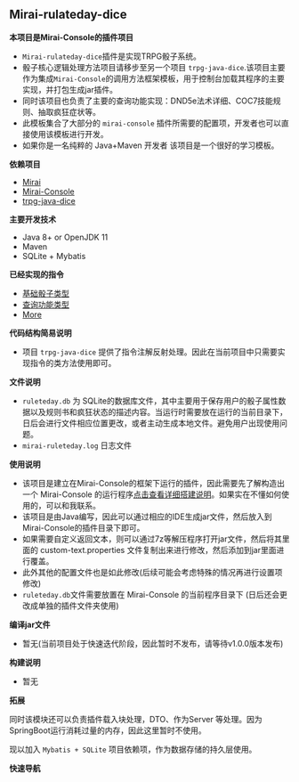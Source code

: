 ## Mirai-rulateday-dice ##

**本项目是Mirai-Console的插件项目**
* `Mirai-rulateday-dice`插件是实现TRPG骰子系统。
* 骰子核心逻辑处理方法项目请移步至另一个项目 `trpg-java-dice`.该项目主要作为集成`Mirai-Console`的调用方法框架模板，用于控制台加载其程序的主要实现，并打包生成jar插件。
* 同时该项目也负责了主要的查询功能实现：DND5e法术详细、COC7技能规则、抽取疯狂症状等。
* 此模板集合了大部分的 `mirai-console` 插件所需要的配置项，开发者也可以直接使用该模板进行开发。
* 如果你是一名纯粹的 Java+Maven 开发者 该项目是一个很好的学习模板。


**依赖项目**
* [Mirai](https://github.com/mamoe/mirai)
* [Mirai-Console](https://github.com/mamoe/mirai-console)
* [trpg-java-dice](https://github.com/Eiriksgata/trpg-java-dice)


**主要开发技术**
* Java 8+ or OpenJDK 11
* Maven 
* SQLite + Mybatis


**已经实现的指令**
* [基础骰子类型](https://github.com/Eiriksgata/mirai-rulateday-dice/blob/master/rulateday-server/src/main/java/indi/eiriksgata/rulateday/instruction/RollController.java)
* [查询功能类型](https://github.com/Eiriksgata/mirai-rulateday-dice/blob/master/rulateday-server/src/main/java/indi/eiriksgata/rulateday/instruction/QueryController.java)
* [More](https://github.com/Eiriksgata/mirai-rulateday-dice/tree/master/rulateday-server/src/main/java/indi/eiriksgata/rulateday/instruction)


**代码结构简易说明**
* 项目 `trpg-java-dice` 提供了指令注解反射处理。因此在当前项目中只需要实现指令的类方法使用即可。


**文件说明**
* `ruleteday.db` 为 SQLite的数据库文件，其中主要用于保存用户的骰子属性数据以及规则书和疯狂状态的描述内容。当运行时需要放在运行的当前目录下，日后会进行文件相应位置更改，或者主动生成本地文件。避免用户出现使用问题。
* `mirai-ruleteday.log` 日志文件


**使用说明**
* 该项目是建立在Mirai-Console的框架下运行的插件，因此需要先了解构造出一个 Mirai-Console 的运行程序[点击查看详细搭建说明](https://github.com/mamoe/mirai-console/blob/master/docs/Run.md)。如果实在不懂如何使用的，可以和我联系。
* 该项目是由Java编写，因此可以通过相应的IDE生成jar文件，然后放入到 Mirai-Console的插件目录下即可。
* 如果需要自定义返回文本，则可以通过7z等解压程序打开jar文件，然后将其里面的 custom-text.properties 文件复制出来进行修改，然后添加到jar里面进行覆盖。
* 此外其他的配置文件也是如此修改(后续可能会考虑特殊的情况再进行设置项修改)
* `ruleteday.db`文件需要放置在 Mirai-Console 的当前程序目录下 (日后还会更改成单独的插件文件夹使用)

**编译jar文件**
* 暂无(当前项目处于快速迭代阶段，因此暂时不发布，请等待v1.0.0版本发布)

**构建说明**
* 暂无

**拓展**

同时该模块还可以负责插件载入块处理，DTO、作为Server 等处理。因为SpringBoot运行消耗过量的内存，因此这里暂时不使用。

现以加入 `Mybatis + SQLite` 项目依赖项，作为数据存储的持久层使用。

**快速导航**



